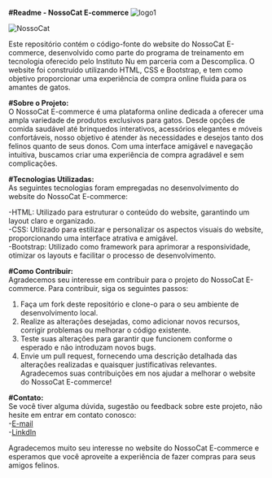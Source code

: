 **#Readme - NossoCat E-commerce**       ![logo1](https://github.com/Luchecy/Questao2IP/assets/121204669/b8d14215-8902-4d34-97be-46692d187076)

![NossoCat](https://github.com/Luchecy/NossoCat-Descomplica/assets/121204669/b8ffe7a4-f65b-4b7f-a85e-6354f5b485dc)

   Este repositório contém o código-fonte do website do NossoCat E-commerce, desenvolvido como parte do programa de treinamento em tecnologia oferecido pelo Instituto Nu em parceria com a Descomplica. O website foi construído utilizando HTML, CSS e Bootstrap, e tem como objetivo proporcionar uma experiência de compra online fluida para os amantes de gatos.

**#Sobre o Projeto:**  
   O NossoCat E-commerce é uma plataforma online dedicada a oferecer uma ampla variedade de produtos exclusivos para gatos. Desde opções de comida saudável até brinquedos interativos, acessórios elegantes e móveis confortáveis, nosso objetivo é atender às necessidades e desejos tanto dos felinos quanto de seus donos. Com uma interface amigável e navegação intuitiva, buscamos criar uma experiência de compra agradável e sem complicações.

**#Tecnologias Utilizadas:**  
   As seguintes tecnologias foram empregadas no desenvolvimento do website do NossoCat E-commerce:

-HTML: Utilizado para estruturar o conteúdo do website, garantindo um layout claro e organizado.  
-CSS: Utilizado para estilizar e personalizar os aspectos visuais do website, proporcionando uma interface atrativa e amigável.  
-Bootstrap: Utilizado como framework para aprimorar a responsividade, otimizar os layouts e facilitar o processo de desenvolvimento.

**#Como Contribuir:**  
   Agradecemos seu interesse em contribuir para o projeto do NossoCat E-commerce. Para contribuir, siga os seguintes passos:

1. Faça um fork deste repositório e clone-o para o seu ambiente de desenvolvimento local.
2. Realize as alterações desejadas, como adicionar novos recursos, corrigir problemas ou melhorar o código existente.
3. Teste suas alterações para garantir que funcionem conforme o esperado e não introduzam novos bugs.
4. Envie um pull request, fornecendo uma descrição detalhada das alterações realizadas e quaisquer justificativas relevantes.
   Agradecemos suas contribuições em nos ajudar a melhorar o website do NossoCat E-commerce!

**#Contato:**  
   Se você tiver alguma dúvida, sugestão ou feedback sobre este projeto, não hesite em entrar em contato conosco:  
-[E-mail](luchecyribeiro@outlook.com)  
-[LinkdIn](https://www.linkedin.com/in/luchecyribeiro/)

   Agradecemos muito seu interesse no website do NossoCat E-commerce e esperamos que você aproveite a experiência de fazer compras para seus amigos felinos.
